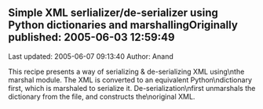 ## Simple XML serlializer/de-serializer using Python dictionaries and marshallingOriginally published: 2005-06-03 12:59:49 
Last updated: 2005-06-07 09:13:40 
Author: Anand  
 
This recipe presents a way of serializing & de-serializing XML using\nthe marshal module. The XML is converted to an equivalent Python\ndictionary first, which is marshaled to serialize it. De-serialization\nfirst unmarshals the dictionary from the file, and constructs the\noriginal XML.